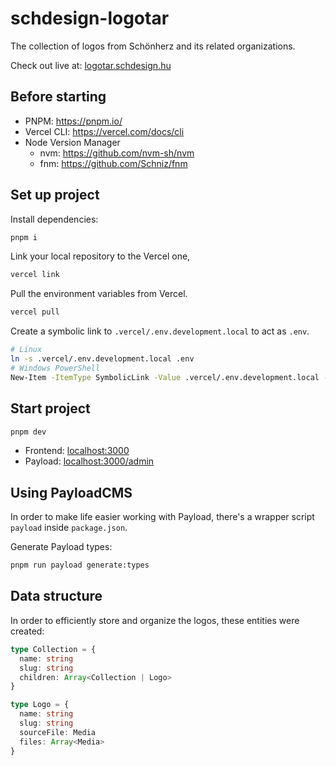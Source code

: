 # schdesign-logotar

The collection of logos from Schönherz and its related organizations.

Check out live at: [logotar.schdesign.hu](https://logotar.schdesign.hu)

## Before starting

- PNPM: https://pnpm.io/
- Vercel CLI: https://vercel.com/docs/cli
- Node Version Manager
  - nvm: https://github.com/nvm-sh/nvm
  - fnm: https://github.com/Schniz/fnm

## Set up project

Install dependencies:

```bash
pnpm i
```

Link your local repository to the Vercel one,

```bash
vercel link
```

Pull the environment variables from Vercel.

```bash
vercel pull
```

Create a symbolic link to `.vercel/.env.development.local` to act as `.env`.

```bash
# Linux
ln -s .vercel/.env.development.local .env
# Windows PowerShell
New-Item -ItemType SymbolicLink -Value .vercel/.env.development.local -Path .env
```

## Start project

```bash
pnpm dev
```

- Frontend: [localhost:3000](http://localhost:3000)
- Payload: [localhost:3000/admin](http://localhost:3000/admin)

## Using PayloadCMS

In order to make life easier working with Payload, there's a wrapper script `payload` inside `package.json`.

Generate Payload types:

```bash
pnpm run payload generate:types
```

## Data structure

In order to efficiently store and organize the logos, these entities were created:

```typescript
type Collection = {
  name: string
  slug: string
  children: Array<Collection | Logo>
}

type Logo = {
  name: string
  slug: string
  sourceFile: Media
  files: Array<Media>
}
```
